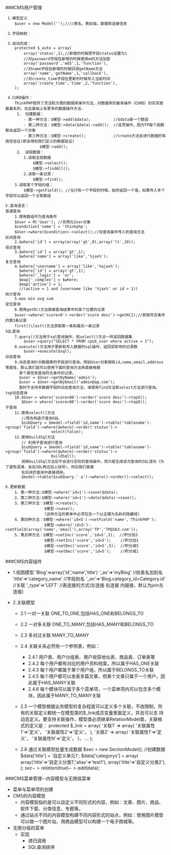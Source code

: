 ###CMS用户管理

     1.模型定义
        $user = new Model('');////表名，表前缀，数据库连接信息
    
     2.字段映射：
    
     3.自动完成：
        protected $_auto = array(
            array('status',1),//新增的时候把字段status设置为1
            //对password字段在新增的时候使用md5方法加密
            array('password','md5',1,'function'),
            //对name字段在新增的时候回调getName方法
            array('name','getName',1,'callback'),
            //对create_time字段在更新的时候写入当前时间
            array('create_time','time',2,'function'),
        );
    
     4.CURD操作：
        ThinkPHP提供了灵活和方便的数据库操作方法，对数据库的基本操作（CURD）的实现是最基本的，在这基础上有更多的数据操作方法.
         1、 创建数据：
            - 第一种方法：$模型->add($data);          //$data是一个数组
            - 第二种方法：$模型->data($data)->add();  //连贯操作，因为TP每个函数都会返回一个对象
            - 第三种方法：$模型->create();            //create方法会进行数据的有效性验证(即会用到我们定义的数据验证)
                   $模型->add();
         2、 读取数据：
            1.读取全部数据
                $模型->select();
                $模型->findAll();
            2.读取一条记录：
                $模型->find();
        3.读取某个字段的值：
            $模型->getField(); //当只有一个字段的时候，始终返回一个值，如果传入多个字段可以返回一个关联数组
    
    5.查询语言：
    普通查询
        1.使用数组作为查询条件
        $User = M('User'); //实例化User对象
        $condition['name'] = 'thinkphp';
        $User->where($condition)->select();//将查询条件传入到查询方法
    区间查询
        2.$where['id'] = array(array('gt',0),array('lt',10));
    组合查询
        3.$where['id'] = array('gt',1);
          $where['name'] = array('like','%jax%');
    复合查询
        4.$where['username'] = array('like','%ajax%');
          $where['id'] = array('gt',1);
          $where['_logic'] = 'or';
          $map['_complex'] = $where;
          $map['active'] = 1;
          //(active = 1 and (username like '%jax%' or id > 1))
    统计查询
        5.max min avg sum
    定位查询
        6.使用getN()方法直接查询结果中的某个位置的记录
        $user->where('score>0')->order('score desc')->getN(2);//获取符合条件的第3条记录
        first()\last()方法获取第一条和最后一条记录
    SQL查询
        7.query()方法用于sql查询操作，和select()方法一样返回数据集
            $user->query("SELECT * FROM cpub_user where active = 1");
        8.execute()方法用于更新和写入数据的sql操作，返回受影响的记录数
            $user->execute($sql);
    动态查询
        9.动态查询针对数据表的字段进行查询。例如User对象拥有id,name,email,address等属性，那么我们就可以使用下面的查询方法来直接根据
          某个属性来查询符合条件的记录。
          $user = $User->getByName('admin');
          $user = $User->getByEmail('admin@qq.com');
          暂时不支持多数据字段的动态查询方法，请使用find方法和select方法进行查询。
    top动态查询
        10.$User-> where('score>80')->order('score desc')->top5();
           $User-> where('score>80')->order('score desc')->top8();
    子查询
        11.使用select()方法
           //首先构造子查询SQL
           $subQuery = $model->field('id,name')->table('tablename')->group('field')->where($where)->order('status')->
                        select(false);
        12.使用buildSql方法
           // 利用子查询进行查询
           $subQuery = $model->field('id,name')->table('tablename')->group('field')->where($where)->order('status')->
                        buildSql();
           调用buildSql方法后不会进行实际的查询操作，而只是生成该次查询的SQL语句（为了避免混淆，会在SQL两边加上括号），然后我们直接
           在后续的查询中直接调用。
           $model->table($subQuery.' a')->where()->order()->select();
           
    6.更新数据
        1、第一种方法:$模型->where('id=1')->save($data);
        2、第二种方法:$模型->where('id=1')->data($data)->save();
        3、第三种方法：$模型->create();
                     $模型->save();
                     (这种方法的表单中必须包含一个以主键为名称的隐藏域)
        4、第四种方法：$模型->where('id=5')->setField('name','ThinkPHP');
                     $模型->where('id=5')->setField(array('name','email'),array('TP','TP@163.com'));
        5、第五种方法：$模型->setInc('score','id=5',3);  //积分加3
                     $模型->setInc('score','id=5');    //积分加1
                     $模型->setDec('score','id=5',5);  //积分减5
                     $模型->setDec('score','id=5');    //积分减1

###CMS内容组件
- 1.视图模型
        'Blog'=>array('id','name','title')
        '_as'=>'myBlog'                         //给表名加别名
        'title'=>'category_name'                //字段别名
        '_on'=>'Blog.category_id=Category.id'   //关联
        '_type'=>'LEFT'                         //表连接的方式(左连接 右连接 内链接，默认为join左连接)
        
- 2.关联模型
    - 2.1 一对一关联 ONE_TO_ONE,包括HAS_ONE和BELONGS_TO
    - 2.2 一对多关联 ONE_TO_MANY,包括HAS_MANY和BELONGS_TO
    - 2.3 多对过关联 MANY_TO_MANY
    - 2.4 关联关系必然有一个参照表，例如：
        - 2.4.1 用户表、用户分组表、用户收获地址表、商品表、订单表等
        - 2.4.2 每个用户都有对应的用户资料档案，所以属于HAS_ONE关联
        - 2.4.3 每个用户都属于某个用户组，所以属于BELONGS_TO关联
        - 2.4.5 每个用户都可以发表多篇文章，但某个文章只属于一个用户，因此属于HAS_MANY关联
        - 2.4.6 每个模块可以属于多个菜单项，一个菜单项内可以包含多个模块，因此属于MANY_TO_MANY关联
    - 2.5 一个模型根据业务模型的复杂程度可以定义多个关联，不收限制，所有的关联定义都统一在模型类的$_link成员变量里面定义，并且可以支
        持动态定义。要支持关联操作，模型类必须继承RelationModel类，关联格式的定义是：
         protected $_link = array(
            '关联1' => array(
                '关联属性1'=>'定义'，
                '关联属性2'=>'定义'，
            ),
            '关联2' => array(
                '关联属性1'=>'定义'，
                '关联属性N'=>'定义'，
            )，
            ...
            );

    - 2.6 通过关联模型批量生成数据
        $sec = new SectionModel();
        //创建数据
        $data['title'] = '自定义单元1';
        $data['categorys'] = array(
            array('title'=>'自定义分类1','alias'=>'test1'),
            array('title'=>'自定义分类2'),
        );
        $sec->relation(true)->add($data);

###CMS菜单管理--内容模型与无限级菜单
    
- 菜单与菜单项的创建
- CMS的内容模型
    - 内容模型指的是可以自定义不同形式的内容，例如：文章、图片、商品、软件下载、分类信息、专题等。
    - 通过站点不同的内容模型构建不同内容形式的站点，例如：使用图片模型可以做一个图片站，用商品模型可以构建一个电子商城等。
- 无限分级的菜单
    - 实现
        - 递归调用
        - SQL查询排序

